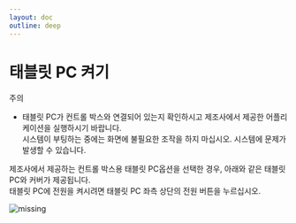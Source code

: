 ```yaml
---
layout: doc
outline: deep
---
```


# 태블릿 PC 켜기

<div class="warning custom-block">
    <p class="custom-block-title">주의</p>
    <ul>
        <li>
            태블릿 PC가 컨트롤 박스와 연결되어 있는지 확인하시고 제조사에서 제공한 어플리케이션을 실행하시기 바랍니다.<br>
            시스템이 부팅하는 중에는 화면에 불필요한 조작을 하지 마십시오. 시스템에 문제가 발생할 수 있습니다.
        </li>
    </ul>
</div>

제조사에서 제공하는 컨트롤 박스용 태블릿 PC옵션을 선택한 경우, 아래와 같은 태블릿 PC와 커버가 제공됩니다.<br>
태블릿 PC에 전원을 켜시려면 태블릿 PC 좌측 상단의 전원 버튼을 누르십시오.

![missing](/manual/ko/start/2.png)
